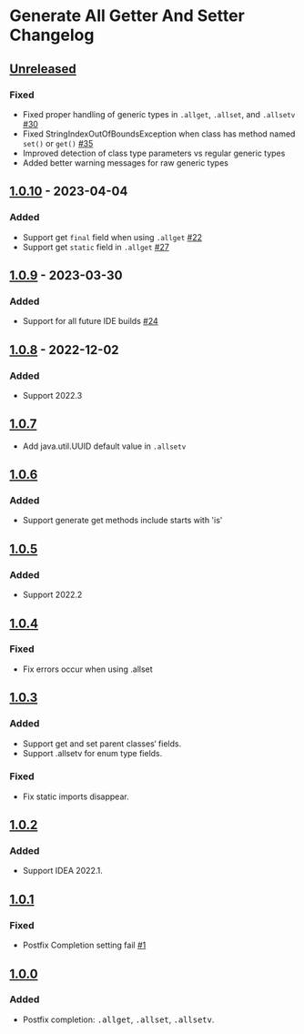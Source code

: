 <!-- Keep a Changelog guide -> https://keepachangelog.com -->

# Generate All Getter And Setter Changelog

## [Unreleased]

### Fixed
- Fixed proper handling of generic types in `.allget`, `.allset`, and `.allsetv` [#30](https://github.com/LiLittleCat/intellij-generate-all-getter-and-setter/issues/30)
- Fixed StringIndexOutOfBoundsException when class has method named `set()` or `get()` [#35](https://github.com/LiLittleCat/intellij-generate-all-getter-and-setter/issues/35)
- Improved detection of class type parameters vs regular generic types
- Added better warning messages for raw generic types

## [1.0.10] - 2023-04-04

### Added
- Support get `final` field when using `.allget` [#22](https://github.com/LiLittleCat/intellij-generate-all-getter-and-setter/issues/22)
- Support get `static` field in `.allget` [#27](https://github.com/LiLittleCat/intellij-generate-all-getter-and-setter/issues/27)

## [1.0.9] - 2023-03-30

### Added
- Support for all future IDE builds [#24](https://github.com/LiLittleCat/intellij-generate-all-getter-and-setter/issues/24)

## [1.0.8] - 2022-12-02

### Added
- Support 2022.3

## [1.0.7]
- Add java.util.UUID default value in `.allsetv`

## [1.0.6]

### Added
- Support generate get methods include starts with 'is'

## [1.0.5]

### Added
- Support 2022.2

## [1.0.4]

### Fixed
- Fix errors occur when using .allset

## [1.0.3]

### Added
- Support get and set parent classes‘ fields.
- Support .allsetv for enum type fields.

### Fixed
- Fix static imports disappear.

## [1.0.2]

### Added
- Support IDEA 2022.1.

## [1.0.1]

### Fixed
- Postfix Completion setting fail [#1](https://github.com/LiLittleCat/intellij-generate-all-getter-and-setter/issues/1)

## [1.0.0]

### Added
- Postfix completion: <kbd>.allget</kbd>, <kbd>.allset</kbd>, <kbd>.allsetv</kbd>.

[Unreleased]: https://github.com/LiLittleCat/intellij-generate-all-getter-and-setter/compare/v1.0.10...HEAD
[1.0.10]: https://github.com/LiLittleCat/intellij-generate-all-getter-and-setter/compare/v1.0.9...v1.0.10
[1.0.9]: https://github.com/LiLittleCat/intellij-generate-all-getter-and-setter/compare/v1.0.8...v1.0.9
[1.0.8]: https://github.com/LiLittleCat/intellij-generate-all-getter-and-setter/compare/v1.0.7...v1.0.8
[1.0.7]: https://github.com/LiLittleCat/intellij-generate-all-getter-and-setter/compare/v1.0.6...v1.0.7
[1.0.6]: https://github.com/LiLittleCat/intellij-generate-all-getter-and-setter/compare/v1.0.5...v1.0.6
[1.0.5]: https://github.com/LiLittleCat/intellij-generate-all-getter-and-setter/compare/v1.0.4...v1.0.5
[1.0.4]: https://github.com/LiLittleCat/intellij-generate-all-getter-and-setter/compare/v1.0.3...v1.0.4
[1.0.3]: https://github.com/LiLittleCat/intellij-generate-all-getter-and-setter/compare/v1.0.2...v1.0.3
[1.0.2]: https://github.com/LiLittleCat/intellij-generate-all-getter-and-setter/compare/v1.0.1...v1.0.2
[1.0.1]: https://github.com/LiLittleCat/intellij-generate-all-getter-and-setter/compare/v1.0.0...v1.0.1
[1.0.0]: https://github.com/LiLittleCat/intellij-generate-all-getter-and-setter/commits/v1.0.0
